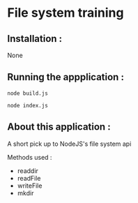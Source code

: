 # File system training

## Installation :
None

## Running the appplication :
```
node build.js
```
```
node index.js
```

## About this application : 
A short pick up to NodeJS's file system api

Methods used :
- readdir
- readFile
- writeFile
- mkdir